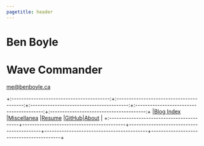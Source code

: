 ```yaml
---
pagetitle: header
---
```


<h1 id="ben-boyle"><a style="text-decoration: none;" href="index.html">Ben Boyle</a></h1><h1>Wave Commander</h1>

<p><a href="mailto:me@benboyle.ca">me@benboyle.ca</a></p>

+:----------------------------------------:+:----------------------------------------:+:----------------------------------------:+:----------------------------------------:+:---------------------------------------:+
|[Blog Index](post-index.html)             |[Miscellanea](misc.html)                  |[Resume](https://benboyle.ca/resume)      |[GitHub](https://github.com/wavecommander)|[About](about.html)                      |
+:-----------------------------------------+------------------------------------------+------------------------------------------+------------------------------------------+-----------------------------------------+
